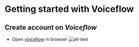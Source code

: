 # Getting started with Voiceflow

## Create account on _Voiceflow_
- Open [voiceflow](https://www.voiceflow.com/) in browser
![alt-text](https://imgur.com/aciCWvk)